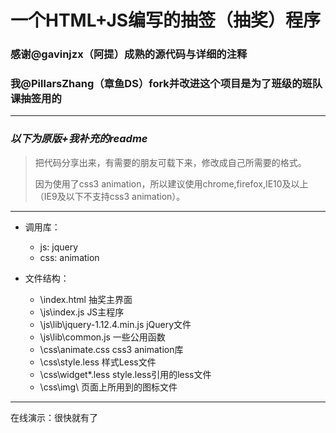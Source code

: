 # 一个HTML+JS编写的抽签（抽奖）程序

### 感谢@gavinjzx（阿提）成熟的源代码与详细的注释

### 我@PillarsZhang（章鱼DS）fork并改进这个项目是为了班级的班队课抽签用的

***

### *以下为原版+我补充的readme*

> 把代码分享出来，有需要的朋友可载下来，修改成自己所需要的格式。
>
>因为使用了css3 animation，所以建议使用chrome,firefox,IE10及以上（IE9及以下不支持css3 animation）。

***

- 调用库：
  - js: jquery
  - css: animation

- 文件结构：
  - \index.html  			抽奖主界面
  - \js\index.js	 		JS主程序
  - \js\lib\jquery-1.12.4.min.js	jQuery文件
  - \js\lib\common.js		一些公用函数
  - \css\animate.css		css3 animation库
  - \css\style.less			样式Less文件
  - \css\widget\*.less		style.less引用的less文件
  - \css\img\			页面上所用到的图标文件

***
在线演示：很快就有了
